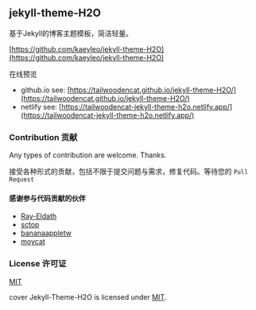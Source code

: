## jekyll-theme-H2O

基于Jekyll的博客主题模板，简洁轻量。

[https://github.com/kaeyleo/jekyll-theme-H2O](https://github.com/kaeyleo/jekyll-theme-H2O)

在线预览
- github.io see: [https://tailwoodencat.github.io/jekyll-theme-H2O/](https://tailwoodencat.github.io/jekyll-theme-H2O/)
- netlify see: [https://tailwoodencat-jekyll-theme-h2o.netlify.app/](https://tailwoodencat-jekyll-theme-h2o.netlify.app/)

### Contribution 贡献

Any types of contribution are welcome. Thanks.

接受各种形式的贡献，包括不限于提交问题与需求，修复代码。等待您的 ```Pull Request```

#### 感谢参与代码贡献的伙伴

- [Ray-Eldath](https://github.com/Ray-Eldath)
- [sctop](https://github.com/sctop)
- [bananaappletw](https://github.com/bananaappletw)
- [moycat](https://github.com/moycat)

### License 许可证

[MIT](LICENSE)

cover Jekyll-Theme-H2O is licensed under [MIT](https://github.com/kaeyleo/jekyll-theme-H2O/blob/master/LICENSE).
